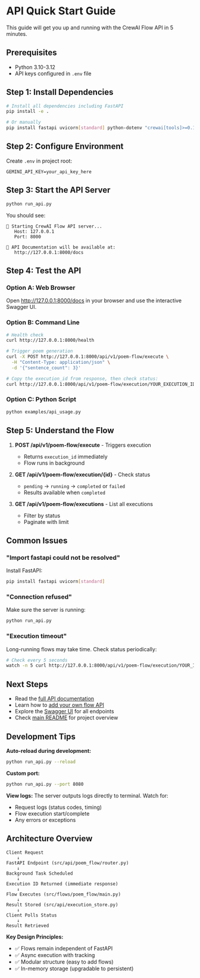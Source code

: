 # API Quick Start Guide

This guide will get you up and running with the CrewAI Flow API in 5 minutes.

## Prerequisites

- Python 3.10-3.12
- API keys configured in `.env` file

## Step 1: Install Dependencies

```bash
# Install all dependencies including FastAPI
pip install -e .

# Or manually
pip install fastapi uvicorn[standard] python-dotenv "crewai[tools]>=0.114.0,<1.0.0"
```

## Step 2: Configure Environment

Create `.env` in project root:

```env
GEMINI_API_KEY=your_api_key_here
```

## Step 3: Start the API Server

```bash
python run_api.py
```

You should see:
```
🚀 Starting CrewAI Flow API server...
   Host: 127.0.0.1
   Port: 8000
   
📖 API Documentation will be available at:
   http://127.0.0.1:8000/docs
```

## Step 4: Test the API

### Option A: Web Browser

Open http://127.0.0.1:8000/docs in your browser and use the interactive Swagger UI.

### Option B: Command Line

```bash
# Health check
curl http://127.0.0.1:8000/health

# Trigger poem generation
curl -X POST http://127.0.0.1:8000/api/v1/poem-flow/execute \
  -H "Content-Type: application/json" \
  -d '{"sentence_count": 3}'

# Copy the execution_id from response, then check status:
curl http://127.0.0.1:8000/api/v1/poem-flow/execution/YOUR_EXECUTION_ID
```

### Option C: Python Script

```bash
python examples/api_usage.py
```

## Step 5: Understand the Flow

1. **POST /api/v1/poem-flow/execute** - Triggers execution
   - Returns `execution_id` immediately
   - Flow runs in background
   
2. **GET /api/v1/poem-flow/execution/{id}** - Check status
   - `pending` → `running` → `completed` or `failed`
   - Results available when `completed`

3. **GET /api/v1/poem-flow/executions** - List all executions
   - Filter by status
   - Paginate with limit

## Common Issues

### "Import fastapi could not be resolved"

Install FastAPI:
```bash
pip install fastapi uvicorn[standard]
```

### "Connection refused"

Make sure the server is running:
```bash
python run_api.py
```

### "Execution timeout"

Long-running flows may take time. Check status periodically:
```bash
# Check every 5 seconds
watch -n 5 curl http://127.0.0.1:8000/api/v1/poem-flow/execution/YOUR_ID
```

## Next Steps

- Read the [full API documentation](README.md)
- Learn how to [add your own flow API](README.md#adding-a-new-flow-api)
- Explore the [Swagger UI](http://127.0.0.1:8000/docs) for all endpoints
- Check [main README](../README.md) for project overview

## Development Tips

**Auto-reload during development:**
```bash
python run_api.py --reload
```

**Custom port:**
```bash
python run_api.py --port 8080
```

**View logs:**
The server outputs logs directly to terminal. Watch for:
- Request logs (status codes, timing)
- Flow execution start/complete
- Any errors or exceptions

## Architecture Overview

```
Client Request
    ↓
FastAPI Endpoint (src/api/poem_flow/router.py)
    ↓
Background Task Scheduled
    ↓
Execution ID Returned (immediate response)
    ↓
Flow Executes (src/flows/poem_flow/main.py)
    ↓
Result Stored (src/api/execution_store.py)
    ↓
Client Polls Status
    ↓
Result Retrieved
```

**Key Design Principles:**
- ✅ Flows remain independent of FastAPI
- ✅ Async execution with tracking
- ✅ Modular structure (easy to add flows)
- ✅ In-memory storage (upgradable to persistent)
